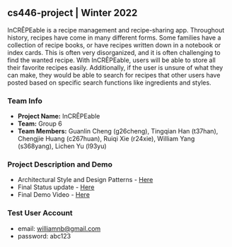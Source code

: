 ## cs446-project | Winter 2022

InCRÊPEable is a recipe management and recipe-sharing app. Throughout history, recipes have come in many different forms. Some families have a collection of recipe books, or have recipes written down in a notebook or index cards. This is often very disorganized, and it is often challenging to find the wanted recipe. With InCRÊPEable, users will be able to store all their favorite recipes easily. Additionally, if the user is unsure of what they can make, they would be able to search for recipes that other users have posted based on specific search functions like ingredients and styles.

### Team Info
* **Project Name:** InCRÊPEable
* **Team:** Group 6
* **Team Members:** Guanlin Cheng (g26cheng), Tingqian Han (t37han), Chengjie Huang (c267huan), Ruiqi Xie (r24xie), William Yang (s368yang),  Lichen Yu (l93yu)

### Project Description and Demo
* Architectural Style and Design Patterns - [Here](https://docs.google.com/document/d/1hK11cY9UpuFwoo6YyaWwX7ZV57GjdCePPv3f8OBUzAM/edit?usp=sharing)
* Final Status update - [Here](https://docs.google.com/document/d/17EY1VNAvwKrtjiCJmU_LmS93GyUjf4SKIa1uWnnANTM/edit?usp=sharing)
* Final Demo Video - [Here](https://drive.google.com/file/d/129k9dKYrcmA0L3KkIqWHAByRhJqNd7yQ/view?usp=sharing)

### Test User Account
* email: williamnb@gmail.com
* password: abc123
